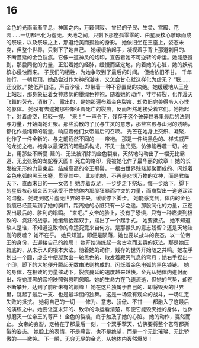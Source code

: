 # 16
金色的光雨渐渐平息，神国之内，万籁俱寂。
曾经的子民、生灵、宫殿、花园……一切都已化为虚无。天地之间，只剩下那座孤零零的、由星辰核心雕琢而成的祭坛，以及祭坛之上，那道绝美而孤独的身影。
她依旧坐在王座上，姿态未变，但整个世界，只剩下了她自己。
她缓缓抬起手，凝视着手背上那道刺目的、不断蔓延的金色裂痕。它像一道神灵的烙印，宣告着她不可逆转的命运。她能感觉到，那股同化的力量，正沿着她的经脉，缓慢而坚定地，向着她的心脏，她的妖魂核心侵蚀而来。
子民们的牺牲，为她争取到了最后的时间。
但她依旧不甘。
千年修行，一朝登顶，她品尝过作为神的滋味，又怎会甘心就这样化为虚无？
“朕……还没败。”
她低声自语，声音沙哑，却带着一种不容置疑的决绝。她缓缓地从王座上站起，那身象征着女神悲悯的墨绿色神袍，随着她的动作，寸寸碎裂，化作漫天飞舞的荧光，消散了。
露出的，是她那遍布着金色裂痕、却依旧完美得令人心悸的躯体。
她没有去遮掩那些象征着死亡的裂痕，反而坦然地接受着它们。她抬起手，对着虚空，轻轻一握。
“来！”
一声令下，残存于这个破碎世界里最后的法则与力量，开始向她汇聚。那些消散的子民与生灵的意志，那些宫殿与山河的残响，都化作最纯粹的能量，响应着他们女帝最后的召唤。
光芒在她身上交织、凝聚，化作了一件全新的、与之前截然不同的——帝袍。
那是一件纯黑色的、样式威严的龙蛇之袍。袍身以最深沉的暗物质构成，不见一丝光亮，仿佛能吞噬一切。袍上，用那些不断蔓-延的、无法被消除的金色裂痕，天然地勾勒出了一幅无比霸道、无比张扬的龙蛇吞天图！
死亡的烙印，竟被她化作了最华丽的纹章！
她的长发被无形的力量束起，结成高高的帝王冠髻，一根由世界残骸凝聚而成的、闪烁着金色电弧的黑玉长簪，贯穿其中。
此刻的她，不再是悲悯万物的女神，而是君临天下、直面末日的——女帝！
她赤着双足，一步步走下祭坛。每一步落下，脚下的星辰核心都会因为承受不住她体内那股狂暴而冲突的力量，而崩裂出一道道深深的沟壑。
她走到这片虚无世界的中央，缓缓停下脚步。
她能感觉到，体内的金色裂痕已经蔓延到了她的胸口，距离她的心脏只有一步之遥。那股同化的力量，正在发出最后的、胜利的嗡鸣。
“来吧。”
女帝的脸上，没有了恐惧，只有一种燃烧到极致的、疯狂的战意。她缓缓抬起双手，摆出了一个起手式。
她要抵抗。
她不知道敌人是谁，不知道这致命的命运究竟来自何方。是那猴头的意志残留？还是天地法则的反噬？
她不在乎。
她只知道，即便是陨落，她也要以战斗的姿态，以一位帝王的身份，去迎接自己的终局！
她开始演练起一套古老而玄奥的妖法。那是她压箱底的、从未示人的根本大法。随着她的动作，残存的世界开始随之共鸣。她左手划出一个圆，虚空中便凝聚出一轮黑色的、散发着寂灭气息的弯月；她右手捏出一个印，脚下的大地便升腾起无数由法则构成的、闪烁着金色电弧的黑色锁链。
她的身体，在极致的力量催动下，裂痕蔓延的速度越来越快。金光从她体内迸射而出，将她漆黑的帝袍映照得忽明忽暗。她的生命力在飞速流逝，但她的气势，却在不断攀升，达到了前所未有的巅峰！
她在这片独属于自己的、即将毁灭的世界里，跳起了最后一支、也是最华丽的独舞。
这是一场没有观众的战斗，一场注定失败的抵抗。
她将自己的一切——修为、意志、骄傲、不甘——都融入了这最后的演练之中。她要让这未知的、致命的命运看清楚，即便它能毁灭她的身体，也休想磨灭一位帝王的尊严！
金色的裂痕，终于触及了她的心脏。
她的动作，戛然而止。
女帝的身影，定格在了那最后一刻，一个双手擎天、仿佛要将整个苍穹都撕裂的姿态。
她脸上的表情，不是痛苦，也不是绝望，而是一个无比璀璨、无比骄傲的——微笑。
下一瞬，无穷无尽的金光，从她体内轰然爆发！
